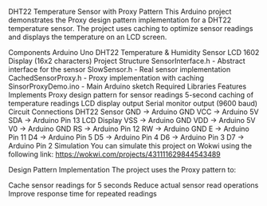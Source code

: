 DHT22 Temperature Sensor with Proxy Pattern
This Arduino project demonstrates the Proxy design pattern implementation for a DHT22 temperature sensor. The project uses caching to optimize sensor readings and displays the temperature on an LCD screen.

Components
Arduino Uno
DHT22 Temperature & Humidity Sensor
LCD 1602 Display (16x2 characters)
Project Structure
SensorInterface.h - Abstract interface for the sensor
SlowSensor.h - Real sensor implementation
CachedSensorProxy.h - Proxy implementation with caching
SinsorProxyDemo.ino - Main Arduino sketch
Required Libraries
Features
Implements Proxy design pattern for sensor readings
5-second caching of temperature readings
LCD display output
Serial monitor output (9600 baud)
Circuit Connections
DHT22 Sensor
GND → Arduino GND
VCC → Arduino 5V
SDA → Arduino Pin 13
LCD Display
VSS → Arduino GND
VDD → Arduino 5V
V0 → Arduino GND
RS → Arduino Pin 12
RW → Arduino GND
E → Arduino Pin 11
D4 → Arduino Pin 5
D5 → Arduino Pin 4
D6 → Arduino Pin 3
D7 → Arduino Pin 2
Simulation
You can simulate this project on Wokwi using the following link: https://wokwi.com/projects/431111629844543489

Design Pattern Implementation
The project uses the Proxy pattern to:

Cache sensor readings for 5 seconds
Reduce actual sensor read operations
Improve response time for repeated readings
